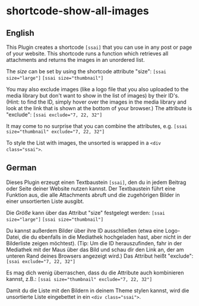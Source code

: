 # shortcode-show-all-images

## English
This Plugin creates a shortcode `[ssai]` that you can use in any post or page of your website. This shortcode runs a function which retrieves all attachments and returns the images in an unordered list. 

The *size* can be set by using the shortcode attribute "size":
`[ssai size="large"]`
`[ssai size="thumbnail"]`

You may also exclude images (like a logo file that you also uploaded to the media library but don't want to show in the list of images) by their ID's. (Hint: to find the ID, simply hover over the images in the media library and look at the link that is shown at the bottom of your browser.) The attribute is "exclude":
`[ssai exclude="7, 22, 32"]`

It may come to no surprise that you can combine the attributes, e.g.
`[ssai size="thumbnail" exclude="7, 22, 32"]`

To style the List with images, the unsorted is wrapped in a `<div class="ssai">`.

## German
Dieses Plugin erzeugt einen Textbaustein `[ssai]`, den du in jedem Beitrag oder Seite deiner Website nutzen kannst. Der Textbaustein führt eine Funktion aus, die alle Attachments abruft und die zugehörigen Bilder in einer unsortierten Liste ausgibt.

Die *Größe* kann über das Attribut "size" festgelegt werden:
`[ssai size="large"]`
`[ssai size="thumbnail"]`

Du kannst außerdem Bilder über ihre ID ausschließen (etwa eine Logo-Datei, die du ebenfalls in die Mediathek hochgeladen hast, aber nicht in der Bilderliste zeigen möchtest). (Tip: Um die ID herauszufinden, fahr in der Mediathek mit der Maus über das Bild und schau dir den Link an, der am unteren Rand deines Browsers angezeigt wird.) Das Attribut heißt "exclude":
`[ssai exclude="7, 22, 32"]`

Es mag dich wenig überraschen, dass du die Attribute auch kombinieren kannst, z.B.:
`[ssai size="thumbnail" exclude="7, 22, 32"]`

Damit du die Liste mit den Bildern in deinem Theme stylen kannst, wird die unsortierte Liste eingebettet in ein `<div class="ssai">`.